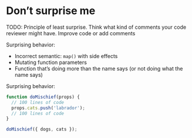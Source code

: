 # Don’t surprise me

TODO: Principle of least surprise. Think what kind of comments your code reviewer might have. Improve code or add comments

Surprising behavior:

- Incorrect semantic: `map()` with side effects
- Mutating function parameters
- Function that’s doing more than the name says (or not doing what the name says)

Surprising behavior:

<!-- const dogs = [], cats = [] -->

```js
function doMischief(props) {
  // 100 lines of code
  props.cats.push('labrador');
  // 100 lines of code
}

doMischief({ dogs, cats });
```
